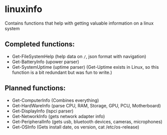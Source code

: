 # linuxinfo

Contains functions that help with getting valuable information on a linux system

## Completed functions:

- Get-FileSystemHelp (help data on `/`, json format with navigation)
- Get-BatteryInfo (upower parser)
- Get-SystemUptime (uptime parser) (Get-Uptime exists in Linux, so this function is a bit redundant but was fun to write.)


## Planned functions:

- Get-ComputerInfo (Combines everything)
- Get-HardWareInfo (parse CPU, RAM, Storage, GPU, PCU, Motherboard)
- Get-DisplayInfo (lspci parser)
- Get-NetworkInfo (gets network adapter info)
- Get-PeripheralInfo (gets usb, bluetooth devices, cameras, microphones)
- Get-OSInfo (Gets install date, os version, cat /etc/os-release)
